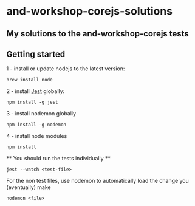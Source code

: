 # and-workshop-corejs-solutions
## My solutions to the and-workshop-corejs tests

## Getting started
1 - install or update nodejs to the latest version:

```
brew install node
```

2 - install [Jest](https://facebook.github.io/jest/) globally:

```
npm install -g jest
```

3 - install nodemon globally

```
npm install -g nodemon
```

4 - install node modules

```
npm install
```

** You should run the tests individually **

```
jest --watch <test-file>
```

For the non test files, use nodemon to automatically load the change you (eventually) make

```
nodemon <file>
```
